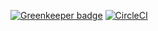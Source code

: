 

[![Greenkeeper badge](https://badges.greenkeeper.io/takasho-tutrial/jest.svg)](https://greenkeeper.io/)
[![CircleCI](https://circleci.com/gh/takasho-tutrial/jest/tree/master.svg?style=svg)](https://circleci.com/gh/takasho-tutrial/jest/tree/master)
